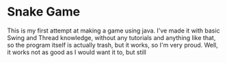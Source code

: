 # Snake Game
This is my first attempt at making a game using java. I've made it with basic Swing and Thread knowledge, without any tutorials and anything like that, so the program itself is actually trash, but it works, so I'm very proud. Well, it works not as good as I would want it to, but still
